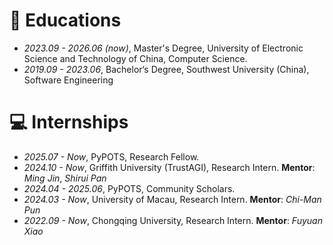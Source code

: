 # 📖 Educations

- _2023.09 - 2026.06 (now)_, Master's Degree, University of Electronic Science and Technology of China, Computer Science.
- _2019.09 - 2023.06_, Bachelor‘s Degree, Southwest University (China), Software Engineering

# 💻 Internships

- _2025.07 - Now_, PyPOTS, Research Fellow.
- _2024.10 - Now_, Griffith University (TrustAGI), Research Intern. **Mentor**: _Ming Jin_, _Shirui Pan_
- _2024.04 - 2025.06_, PyPOTS, Community Scholars.
- _2024.03 - Now_, University of Macau, Research Intern. **Mentor**: _Chi-Man Pun_
- _2022.09 - Now_, Chongqing University, Research Intern. **Mentor**: _Fuyuan Xiao_
